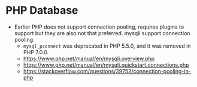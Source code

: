 # PHP Database

- Earlier PHP does not support connection pooling, requires plugins to support but they are also not that preferred. mysqli support connection pooling.
  - `mysql_pconnect` was deprecated in PHP 5.5.0, and it was removed in PHP 7.0.0.
  - https://www.php.net/manual/en/mysqli.overview.php
  - https://www.php.net/manual/en/mysqli.quickstart.connections.php
  - https://stackoverflow.com/questions/39753/connection-pooling-in-php